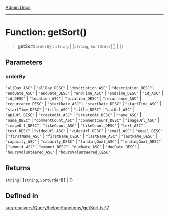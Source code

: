 [Admin Docs](/)

***

# Function: getSort()

> **getSort**(`orderBy`): `string` \| [`string`, `SortOrder`][] \| \{\}

## Parameters

### orderBy

`"allDay_ASC"` | `"allDay_DESC"` | `"description_ASC"` | `"description_DESC"` | `"endDate_ASC"` | `"endDate_DESC"` | `"endTime_ASC"` | `"endTime_DESC"` | `"id_ASC"` | `"id_DESC"` | `"location_ASC"` | `"location_DESC"` | `"recurrance_ASC"` | `"recurrance_DESC"` | `"startDate_ASC"` | `"startDate_DESC"` | `"startTime_ASC"` | `"startTime_DESC"` | `"title_ASC"` | `"title_DESC"` | `"apiUrl_ASC"` | `"apiUrl_DESC"` | `"createdAt_ASC"` | `"createdAt_DESC"` | `"name_ASC"` | `"name_DESC"` | `"commentCount_ASC"` | `"commentCount_DESC"` | `"imageUrl_ASC"` | `"imageUrl_DESC"` | `"likeCount_ASC"` | `"likeCount_DESC"` | `"text_ASC"` | `"text_DESC"` | `"videoUrl_ASC"` | `"videoUrl_DESC"` | `"email_ASC"` | `"email_DESC"` | `"firstName_ASC"` | `"firstName_DESC"` | `"lastName_ASC"` | `"lastName_DESC"` | `"capacity_ASC"` | `"capacity_DESC"` | `"fundingGoal_ASC"` | `"fundingGoal_DESC"` | `"amount_ASC"` | `"amount_DESC"` | `"dueDate_ASC"` | `"dueDate_DESC"` | `"hoursVolunteered_ASC"` | `"hoursVolunteered_DESC"`

## Returns

`string` \| [`string`, `SortOrder`][] \| \{\}

## Defined in

[src/resolvers/Query/helperFunctions/getSort.ts:17](https://github.com/Suyash878/talawa-api/blob/cfd688207611ba245c99edd8dbaccb2cdbf6a043/src/resolvers/Query/helperFunctions/getSort.ts#L17)
